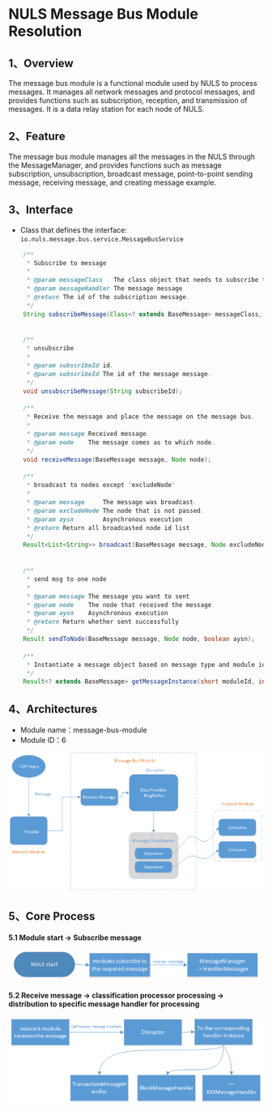 # NULS Message Bus Module Resolution

## 1、Overview

The message bus module is a functional module used by NULS to process messages. It manages all network messages and protocol messages, and provides functions such as subscription, reception, and transmission of messages. It is a data relay station for each node of NULS.

##  2、Feature

The message bus module manages all the messages in the NULS through the MessageManager, and provides functions such as message subscription, unsubscription, broadcast message, point-to-point sending message, receiving message, and creating message example.

## 3、Interface

- Class that defines the interface:  `io.nuls.message.bus.service.MessageBusService`

```java
    /**
     * Subscribe to message
     *
     * @param messageClass   The class object that needs to subscribe to the message.
     * @param messageHandler The message message
     * @return The id of the subscription message.
     */
    String subscribeMessage(Class<? extends BaseMessage> messageClass, NulsMessageHandler<? extends BaseMessage> messageHandler);


    /**
     * unsubscribe
     *
     * @param subscribeId id.
     * @param subscribeId The id of the message message.
     */
    void unsubscribeMessage(String subscribeId);

    /**
     * Receive the message and place the message on the message bus.
     *
     * @param message Received message.
     * @param node    The message comes as to which node.
     */
    void receiveMessage(BaseMessage message, Node node);

    /**
     * broadcast to nodes except "excludeNode"
     *
     * @param message     The message was broadcast.
     * @param excludeNode The node that is not passed.
     * @param aysn        Asynchronous execution
     * @return Return all broadcasted node id list
     */
    Result<List<String>> broadcast(BaseMessage message, Node excludeNode, boolean aysn, int percent);


    /**
     * send msg to one node
     *
     * @param message The message you want to sent
     * @param node    The node that received the message
     * @param aysn    Asynchronous execution
     * @return Return whether sent successfully
     */
    Result sendToNode(BaseMessage message, Node node, boolean aysn);

    /**
     * Instantiate a message object based on message type and module identity.
     */
    Result<? extends BaseMessage> getMessageInstance(short moduleId, int type);
```

## 4、Architectures

- Module name：message-bus-module
- Module ID：6

![mbarchitecture](message_bus/msgbusArchitecture.png)

## 5、Core Process

#### 5.1 Module start -> Subscribe message

![MessageBus流程1](message_bus/flow_chart1.png)



#### 5.2 Receive message -> classification processor processing -> distribution to specific message handler for processing

![MessageBus流程2](message_bus/flow_chart2.png)
